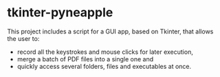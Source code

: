 # tkinter-pyneapple
This project includes a script for a GUI app, based on Tkinter, that allows the user to: 
- record all the keystrokes and mouse clicks for later execution, 
- merge a batch of PDF files into a single one and 
- quickly access several folders, files and executables at once. 
